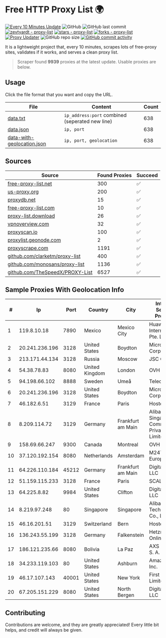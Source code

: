 
# Free HTTP Proxy List 🌍

[![Every 10 Minutes Update](https://github.com/mertguvencli/http-proxy-list/actions/workflows/main.yml/badge.svg?branch=main)](https://github.com/mertguvencli/http-proxy-list/actions/workflows/main.yml)
![GitHub](https://img.shields.io/github/license/mertguvencli/http-proxy-list)
![GitHub last commit](https://img.shields.io/github/last-commit/mertguvencli/http-proxy-list)
[![zevtyardt - proxy-list](https://img.shields.io/static/v1?label=zevtyardt&message=proxy-list&color=blue&logo=github)](https://github.com/zevtyardt/proxy-list "Go to GitHub repo")
[![stars - proxy-list](https://img.shields.io/github/stars/zevtyardt/proxy-list?style=social)](https://github.com/zevtyardt/proxy-list)
[![forks - proxy-list](https://img.shields.io/github/forks/zevtyardt/proxy-list?style=social)](https://github.com/zevtyardt/proxy-list)
[![Proxy Updater](https://github.com/zevtyardt/proxy-list/workflows/Proxy%20Updater/badge.svg)](https://github.com/zevtyardt/proxy-list/actions?query=workflow:"Proxy+Updater")
![GitHub repo size](https://img.shields.io/github/repo-size/zevtyardt/proxy-list)
[![GitHub commit activity](https://img.shields.io/github/commit-activity/m/zevtyardt/proxy-list?logo=commits)](https://github.com/zevtyardt/proxy-list/commits/main)

It is a lightweight project that, every 10 minutes, scrapes lots of free-proxy sites, validates if it works, and serves a clean proxy list.

> Scraper found **9939** proxies at the latest update. Usable proxies are below.

## Usage

Click the file format that you want and copy the URL.

|File|Content|Count|
|----|-------|-----|
|[data.txt](https://raw.githubusercontent.com/mertguvencli/http-proxy-list/main/proxy-list/data.txt)|`ip_address:port` combined (seperated new line)|638|
|[data.json](https://raw.githubusercontent.com/mertguvencli/http-proxy-list/main/proxy-list/data.json)|`ip, port`|638|
|[data-with-geolocation.json](https://raw.githubusercontent.com/mertguvencli/http-proxy-list/main/proxy-list/data-with-geolocation.json)|`ip, port, geolocation`|638|

## Sources

|Source|Found Proxies|Succeed|
|------|-------------|-------|
|[free-proxy-list.net](https://free-proxy-list.net)|300|✅|
|[us-proxy.org](https://www.us-proxy.org)|200|✅|
|[proxydb.net](http://proxydb.net)|15|✅|
|[free-proxy-list.com](https://free-proxy-list.com/?page=&port=&type%5B%5D=http&type%5B%5D=https&up_time=0&search=Search)|10|✅|
|[proxy-list.download](https://www.proxy-list.download/HTTP)|26|✅|
|[vpnoverview.com](https://vpnoverview.com/privacy/anonymous-browsing/free-proxy-servers)|32|✅|
|[proxyscan.io](https://www.proxyscan.io)|100|✅|
|[proxylist.geonode.com](https://proxylist.geonode.com/api/proxy-list?limit=300&page=1&sort_by=lastChecked&sort_type=desc&protocols=http,https)|2|✅|
|[proxyscrape.com](https://api.proxyscrape.com/v2/?request=displayproxies&protocol=http&timeout=10000&country=all&ssl=all&anonymity=all)|1191|✅|
|[github.com/clarketm/proxy-list](https://raw.githubusercontent.com/clarketm/proxy-list/master/proxy-list-raw.txt)|400|✅|
|[github.com/monosans/proxy-list](https://raw.githubusercontent.com/monosans/proxy-list/main/proxies/http.txt)|1136|✅|
|[github.com/TheSpeedX/PROXY-List](https://raw.githubusercontent.com/TheSpeedX/PROXY-List/master/http.txt)|6527|✅|


## Sample Proxies With Geolocation Info

|#|Ip|Port|Country|City|Internet Service Provider|
|-|--|----|-------|----|-------------------------|
|1|119.8.10.18|7890|Mexico|Mexico City|Huawei International Pte. LTD|
|2|20.241.236.196|3128|United States|Boydton|Microsoft Corporation|
|3|213.171.44.134|3128|Russia|Moscow|JSC Comcor|
|4|54.38.78.83|8080|United Kingdom|London|OVH SAS|
|5|94.198.66.102|8888|Sweden|Umeå|Telecom3|
|6|20.241.236.196|3128|United States|Boydton|Microsoft Corporation|
|7|46.182.6.51|3129|France|Paris|Hosteur SAS|
|8|8.209.114.72|3129|Germany|Frankfurt am Main|Alibaba.com Singapore E-Commerce Private Limited|
|9|158.69.66.247|9300|Canada|Montreal|OVH SAS|
|10|37.120.192.154|8080|Netherlands|Amsterdam|M247 Europe SRL|
|11|64.226.110.184|45212|Germany|Frankfurt am Main|DigitalOcean, LLC|
|12|51.159.115.233|3128|France|Paris|SCALEWAY|
|13|64.225.8.82|9984|United States|Clifton|DigitalOcean, LLC|
|14|8.219.97.248|80|Singapore|Singapore|Alibaba (US) Technology Co., Ltd.|
|15|46.16.201.51|3129|Switzerland|Bern|Hosteur SA|
|16|136.243.55.199|3128|Germany|Falkenstein|Hetzner Online GmbH|
|17|186.121.235.66|8080|Bolivia|La Paz|AXS Bolivia S. A.|
|18|34.233.119.103|80|United States|Ashburn|Amazon.com, Inc.|
|19|46.17.107.143|40001|United States|New York|First Server Limited|
|20|67.205.151.229|8080|United States|North Bergen|DigitalOcean, LLC|



## Contributing

Contributions are welcome, and they are greatly appreciated! Every
little bit helps, and credit will always be given.

